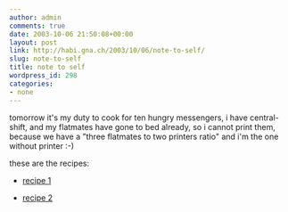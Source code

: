 ```yaml
---
author: admin
comments: true
date: 2003-10-06 21:50:08+00:00
layout: post
link: http://habi.gna.ch/2003/10/06/note-to-self/
slug: note-to-self
title: note to self
wordpress_id: 298
categories:
- none
---
```


tomorrow it's my duty to cook for ten hungry messengers, i have central-shift, and my flatmates have gone to bed already, so i cannot print them, because we have a "three flatmates to two printers ratio" and i'm the one without printer :-)  

these are the recipes:  




	
  * [recipe 1](http://gastroguide.sime.com/45.htm)

	
  * [recipe 2](http://home.balcab.ch/r.l.sperandio/rezept_45.html)



